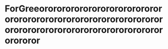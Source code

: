 # ForGreeorororororororororororororororororororororororororororororororororororororororororororororororororororororor